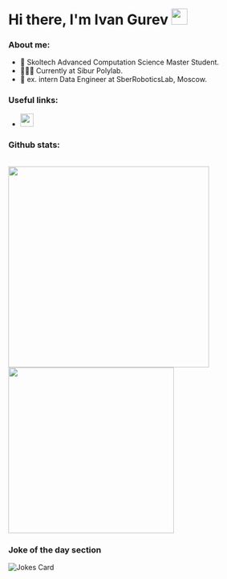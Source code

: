 <h1 align="left">Hi there, I'm Ivan Gurev<a href="https://daniilshat.ru/" target="_blank"></a> 
<img src="https://github.com/blackcater/blackcater/raw/main/images/Hi.gif" height="32"/></h1>
<h3 align="left">About me:</h3>
<ul>
  <li>🌻 Skoltech Advanced Computation Science Master Student.</li>
  <li>👨🏻‍💻 Currently at Sibur Polylab.</li>
  <li>🐼 ex. intern Data Engineer at SberRoboticsLab, Moscow.</li>
</ul>

<h3 align="left">Useful links:</h3>
<ul>
  <li><a href="https://t.me/fiesta_xxl"><img src="https://img.shields.io/badge/Telegram-2CA5E0?style=for-the-badge&logo=telegram&logoColor=white" height="26"></a></li>
</ul>

<h3 align="left">Github stats:</h3>

<br>

<a href="https://github.com/anuraghazra/github-readme-stats">
  <img align="left" width="400" src="https://github-readme-stats.vercel.app/api?username=fiestaxxl&show_icons=true&theme=radical&cache_seconds=1800" />
</a>

<a href="https://github.com/anuraghazra/github-readme-stats">
  <img align="left" width="330" src="https://github-readme-stats.vercel.app/api/top-langs/?username=fiestaxxl&hide_progress=false&theme=radical&cache_seconds=1800" />
</a>

<br clear="all" />

<h3 align="left">Joke of the day section</h3>

![Jokes Card](https://readme-jokes.vercel.app/api)

